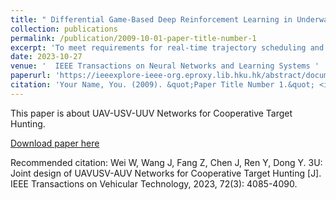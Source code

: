 ```yaml
---
title: " Differential Game-Based Deep Reinforcement Learning in Underwater Target Hunting Task"
collection: publications
permalink: /publication/2009-10-01-paper-title-number-1
excerpt: 'To meet requirements for real-time trajectory scheduling and distributed coordination, underwater target hunting task is challenging in terms of turbulent ocean environments and dynamic adversarial environment. Despite the existing research in game-based target hunting area, few approaches have considered dynamic environmental factors, such as sea currents, winds, and communication delay. In this article, we focus on a target hunting system consisted of multiple unmanned underwater vehicles (UUVs) and a target with high maneuverability. Besides, differential game theory is leveraged to analyze adversarial behaviors between hunters and the escapee. However, it is intractable that UUVs have to deploy an adaptive scheme to guarantee the consistency and avoid the escape of the target without collision. Therefore, we conceive the Hamiltonian function with Leibniz’s formula to obtain feedback control policies. In addition, it proves that the target hunting system is asymptotically stable in the mean, and the system can satisfy Nash equilibrium relying on the proposed control policies. Furthermore, we design a modified multiagent reinforcement learning (MARL) to facilitate the underwater target hunting task under the constraints of energetic flows and acoustic propagation delay. Simulation results show that the proposed scheme is superior to the typical MARL algorithm in terms of reward and success rate.'
date: 2023-10-27
venue: '  IEEE Transactions on Neural Networks and Learning Systems ' 
paperurl: 'https://ieeexplore-ieee-org.eproxy.lib.hku.hk/abstract/document/10298247'
citation: 'Your Name, You. (2009). &quot;Paper Title Number 1.&quot; <i>Journal 1</i>. 1(1).'
---
```

This paper is about UAV-USV-UUV Networks for Cooperative Target Hunting.

[Download paper here](https://ww-fairy.github.io/files/paper3.pdf)

Recommended citation: Wei W, Wang J, Fang Z, Chen J, Ren Y, Dong Y. 3U: Joint design of UAV­USV-AUV Networks for Cooperative Target Hunting [J]. IEEE Transactions on Vehicular Technology, 2023, 72(3): 4085-­4090.
